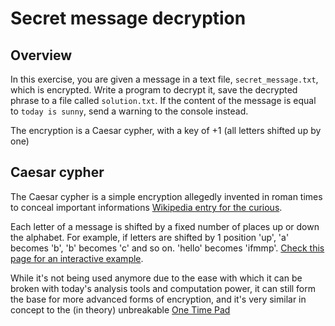 # Secret message decryption

## Overview
In this exercise, you are given a message in a text file, `secret_message.txt`, which is encrypted. Write a program to decrypt it, save the decrypted phrase to a file called `solution.txt`. If the content of the message is equal to `today is sunny`, send a warning to the console instead.

The encryption is a Caesar cypher, with a key of +1 (all letters shifted up by one)

## Caesar cypher
The Caesar cypher is a simple encryption allegedly invented in roman times to conceal important informations [Wikipedia entry for the curious](https://en.wikipedia.org/wiki/Caesar_cipher).

Each letter of a message is shifted by a fixed number of places up or down the alphabet. For example, if letters are shifted by 1 position 'up',
'a' becomes 'b', 'b' becomes 'c' and so on. 'hello' becomes 'ifmmp'. [Check this page for an interactive example](https://planetcalc.com/1434/).

While it's not being used anymore due to the ease with which it can be broken with today's analysis tools and computation power, it can still form the base for more advanced forms of encryption, and it's very similar in concept to the (in theory) unbreakable [One Time Pad](https://en.wikipedia.org/wiki/One-time_pad)
